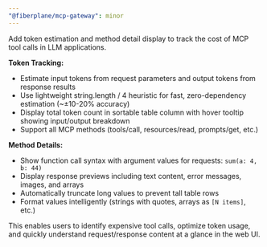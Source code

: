 ```yaml
---
"@fiberplane/mcp-gateway": minor
---
```


Add token estimation and method detail display to track the cost of MCP tool calls in LLM applications.

**Token Tracking:**
- Estimate input tokens from request parameters and output tokens from response results
- Use lightweight string.length / 4 heuristic for fast, zero-dependency estimation (~±10-20% accuracy)
- Display total token count in sortable table column with hover tooltip showing input/output breakdown
- Support all MCP methods (tools/call, resources/read, prompts/get, etc.)

**Method Details:**
- Show function call syntax with argument values for requests: `sum(a: 4, b: 44)`
- Display response previews including text content, error messages, images, and arrays
- Automatically truncate long values to prevent tall table rows
- Format values intelligently (strings with quotes, arrays as `[N items]`, etc.)

This enables users to identify expensive tool calls, optimize token usage, and quickly understand request/response content at a glance in the web UI.
